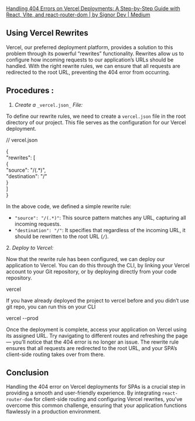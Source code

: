 [Handling 404 Errors on Vercel Deployments: A Step-by-Step Guide with React, Vite, and react-router-dom | by Signor Dev | Medium](https://medium.com/@emmanuelomemgboji/handling-404-errors-on-vercel-deployments-a-step-by-step-guide-with-react-vite-and-31fc4d865dc9)
## Using Vercel Rewrites

Vercel, our preferred deployment platform, provides a solution to this problem through its powerful “rewrites” functionality. Rewrites allow us to configure how incoming requests to our application’s URLs should be handled. With the right rewrite rules, we can ensure that all requests are redirected to the root URL, preventing the 404 error from occurring.

## **Procedures** :

1. _Create a_ `_vercel.json_` _File:_

To define our rewrite rules, we need to create a `vercel.json` file in the root directory of our project. This file serves as the configuration for our Vercel deployment.

// vercel.json  
  
{  
  "rewrites": [  
    {  
      "source": "/(.*)",  
      "destination": "/"  
    }  
  ]  
}

In the above code, we defined a simple rewrite rule:

- `"source": "/(.*)"`: This source pattern matches any URL, capturing all incoming requests.
- `"destination": "/"`: It specifies that regardless of the incoming URL, it should be rewritten to the root URL (`/`).

2. _Deploy to Vercel:_

Now that the rewrite rule has been configured, we can deploy our application to Vercel. You can do this through the CLI, by linking your Vercel account to your Git repository, or by deploying directly from your code repository.

vercel

If you have already deployed the project to vercel before and you didn’t use git repo, you can run this on your CLI

vercel --prod

Once the deployment is complete, access your application on Vercel using its assigned URL. Try navigating to different routes and refreshing the page — you’ll notice that the 404 error is no longer an issue. The rewrite rule ensures that all requests are redirected to the root URL, and your SPA’s client-side routing takes over from there.

## Conclusion

Handling the 404 error on Vercel deployments for SPAs is a crucial step in providing a smooth and user-friendly experience. By integrating `react-router-dom` for client-side routing and configuring Vercel rewrites, you've overcome this common challenge, ensuring that your application functions flawlessly in a production environment.